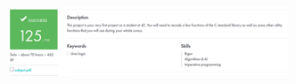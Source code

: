 <p align="left">
  <img src="https://github.com/zikocult/Cursus42/blob/main/utils/Used_photos/libft/LibFt.png?raw=true" />
</p>
